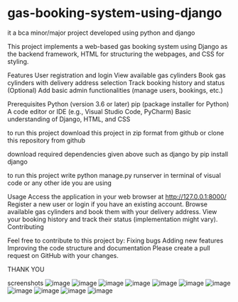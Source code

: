 # gas-booking-system-using-django
it a bca minor/major project developed using python and django

This project implements a web-based gas booking system using Django as the backend framework, HTML for structuring the webpages, and CSS for styling.

Features
User registration and login
View available gas cylinders
Book gas cylinders with delivery address selection
Track booking history and status
(Optional) Add basic admin functionalities (manage users, bookings, etc.)

Prerequisites
Python (version 3.6 or later)
pip (package installer for Python)
A code editor or IDE (e.g., Visual Studio Code, PyCharm)
Basic understanding of Django, HTML, and CSS

to run this project 
download this project in zip format from github or clone this repository from github

download required dependencies
given above such as django by 
pip install django 

to run this project 
write python manage.py runserver in terminal of visual code or any other ide you are using

Usage
Access the application in your web browser at http://127.0.0.1:8000/
Register a new user or login if you have an existing account.
Browse available gas cylinders and book them with your delivery address.
View your booking history and track their status (implementation might vary).
Contributing

Feel free to contribute to this project by:
Fixing bugs
Adding new features
Improving the code structure and documentation
Please create a pull request on GitHub with your changes.


THANK YOU

screenshots
![image](https://github.com/Diwakartalwar/gas-booking-system-using-django/assets/82386483/4cb6ad0a-541f-40c3-bd9f-c654802145c7)
![image](https://github.com/Diwakartalwar/gas-booking-system-using-django/assets/82386483/f8f0ca79-fd2c-4966-a32c-46040f23bbe7)
![image](https://github.com/Diwakartalwar/gas-booking-system-using-django/assets/82386483/bc77f842-6ed7-46df-9675-dd3f92234f3b)
![image](https://github.com/Diwakartalwar/gas-booking-system-using-django/assets/82386483/01e21a01-526a-483a-9c3c-45c7458ea37e)
![image](https://github.com/Diwakartalwar/gas-booking-system-using-django/assets/82386483/7b6e8a19-35c4-4a0e-8812-0942c4273b81)
![image](https://github.com/Diwakartalwar/gas-booking-system-using-django/assets/82386483/1e2d7562-1070-46cb-99b0-8a35378fa73b)
![image](https://github.com/Diwakartalwar/gas-booking-system-using-django/assets/82386483/faf61f84-325e-4ecf-8cb1-25bb3c8f1de7)
![image](https://github.com/Diwakartalwar/gas-booking-system-using-django/assets/82386483/7c4512db-ef64-4d6a-9957-9ff1aaa5933e)
![image](https://github.com/Diwakartalwar/gas-booking-system-using-django/assets/82386483/ebfce2e4-f92c-4cd4-871c-a35e8e292e4b)
![image](https://github.com/Diwakartalwar/gas-booking-system-using-django/assets/82386483/33193321-cd15-4578-81fe-dc165a2aa3d3)
![image](https://github.com/Diwakartalwar/gas-booking-system-using-django/assets/82386483/7f8c9ad0-64a2-4bda-8031-91dc236cf9a8)



